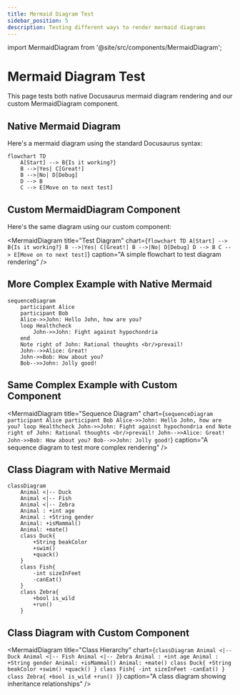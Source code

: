```yaml
---
title: Mermaid Diagram Test
sidebar_position: 5
description: Testing different ways to render mermaid diagrams
---
```


import MermaidDiagram from '@site/src/components/MermaidDiagram';

# Mermaid Diagram Test

This page tests both native Docusaurus mermaid diagram rendering and our custom MermaidDiagram component.

## Native Mermaid Diagram

Here's a mermaid diagram using the standard Docusaurus syntax:

```mermaid
flowchart TD
    A[Start] --> B{Is it working?}
    B -->|Yes| C[Great!]
    B -->|No| D[Debug]
    D --> B
    C --> E[Move on to next test]
```

## Custom MermaidDiagram Component

Here's the same diagram using our custom component:

<MermaidDiagram 
  title="Test Diagram"
  chart={`
    flowchart TD
      A[Start] --> B{Is it working?}
      B -->|Yes| C[Great!]
      B -->|No| D[Debug]
      D --> B
      C --> E[Move on to next test]
  `}
  caption="A simple flowchart to test diagram rendering"
/>

## More Complex Example with Native Mermaid

```mermaid
sequenceDiagram
    participant Alice
    participant Bob
    Alice->>John: Hello John, how are you?
    loop Healthcheck
        John->>John: Fight against hypochondria
    end
    Note right of John: Rational thoughts <br/>prevail!
    John-->>Alice: Great!
    John->>Bob: How about you?
    Bob-->>John: Jolly good!
```

## Same Complex Example with Custom Component

<MermaidDiagram 
  title="Sequence Diagram"
  chart={`
    sequenceDiagram
      participant Alice
      participant Bob
      Alice->>John: Hello John, how are you?
      loop Healthcheck
          John->>John: Fight against hypochondria
      end
      Note right of John: Rational thoughts <br/>prevail!
      John-->>Alice: Great!
      John->>Bob: How about you?
      Bob-->>John: Jolly good!
  `}
  caption="A sequence diagram to test more complex rendering"
/>

## Class Diagram with Native Mermaid

```mermaid
classDiagram
    Animal <|-- Duck
    Animal <|-- Fish
    Animal <|-- Zebra
    Animal : +int age
    Animal : +String gender
    Animal: +isMammal()
    Animal: +mate()
    class Duck{
        +String beakColor
        +swim()
        +quack()
    }
    class Fish{
        -int sizeInFeet
        -canEat()
    }
    class Zebra{
        +bool is_wild
        +run()
    }
```

## Class Diagram with Custom Component

<MermaidDiagram 
  title="Class Hierarchy"
  chart={`
    classDiagram
      Animal <|-- Duck
      Animal <|-- Fish
      Animal <|-- Zebra
      Animal : +int age
      Animal : +String gender
      Animal: +isMammal()
      Animal: +mate()
      class Duck{
          +String beakColor
          +swim()
          +quack()
      }
      class Fish{
          -int sizeInFeet
          -canEat()
      }
      class Zebra{
          +bool is_wild
          +run()
      }
  `}
  caption="A class diagram showing inheritance relationships"
/> 